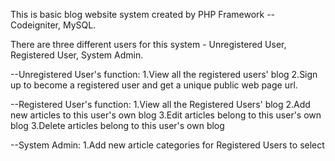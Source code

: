 This is basic blog website system created by PHP Framework -- Codeigniter, MySQL.

There are three different users for this system - Unregistered User, Registered User, System Admin.

--Unregistered User's function:
  1.View all the registered users' blog
  2.Sign up to become a registered user and get a unique public web page url.

--Registered User's function:
  1.View all the Registered Users' blog
  2.Add new articles to this user's own blog
  3.Edit articles belong to this user's own blog
  3.Delete articles belong to this user's own blog

--System Admin:
  1.Add new article categories for Registered Users to select
